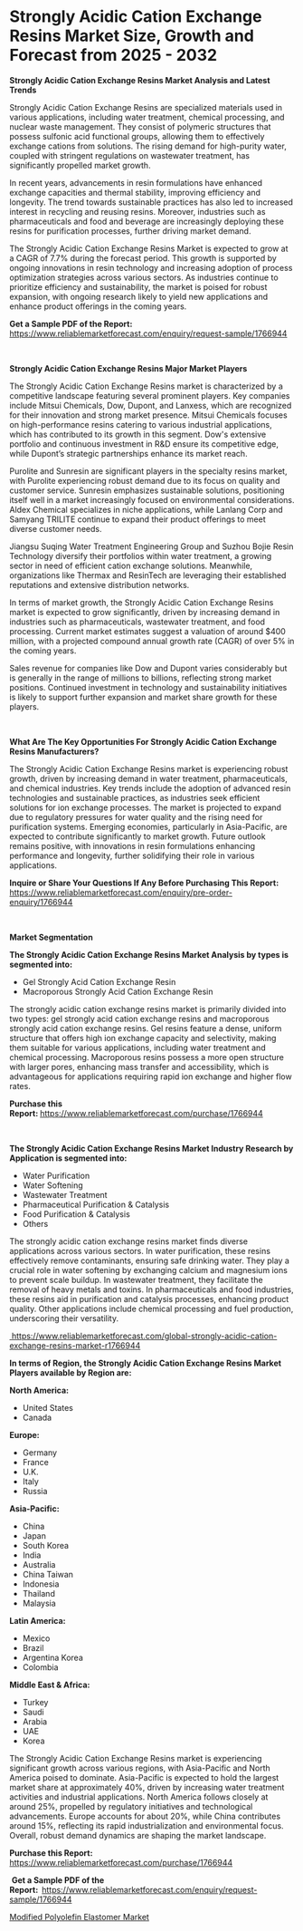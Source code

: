 <p><h1>Strongly Acidic Cation Exchange Resins Market Size, Growth and Forecast from 2025 - 2032</h1></p><p><strong>Strongly Acidic Cation Exchange Resins Market Analysis and Latest Trends</strong></p>
<p><p>Strongly Acidic Cation Exchange Resins are specialized materials used in various applications, including water treatment, chemical processing, and nuclear waste management. They consist of polymeric structures that possess sulfonic acid functional groups, allowing them to effectively exchange cations from solutions. The rising demand for high-purity water, coupled with stringent regulations on wastewater treatment, has significantly propelled market growth.</p><p>In recent years, advancements in resin formulations have enhanced exchange capacities and thermal stability, improving efficiency and longevity. The trend towards sustainable practices has also led to increased interest in recycling and reusing resins. Moreover, industries such as pharmaceuticals and food and beverage are increasingly deploying these resins for purification processes, further driving market demand.</p><p>The Strongly Acidic Cation Exchange Resins Market is expected to grow at a CAGR of 7.7% during the forecast period. This growth is supported by ongoing innovations in resin technology and increasing adoption of process optimization strategies across various sectors. As industries continue to prioritize efficiency and sustainability, the market is poised for robust expansion, with ongoing research likely to yield new applications and enhance product offerings in the coming years.</p></p>
<p><strong>Get a Sample PDF of the Report:&nbsp;</strong> <a href="https://www.reliablemarketforecast.com/enquiry/request-sample/1766944?utm_campaign=1834&utm_medium=2&utm_source=Github&utm_content=ia&utm_term=02022025&utm_id=strongly-acidic-cation-exchange-resins">https://www.reliablemarketforecast.com/enquiry/request-sample/1766944</a></p>
<p>&nbsp;</p>
<p><strong>Strongly Acidic Cation Exchange Resins Major Market Players</strong></p>
<p><p>The Strongly Acidic Cation Exchange Resins market is characterized by a competitive landscape featuring several prominent players. Key companies include Mitsui Chemicals, Dow, Dupont, and Lanxess, which are recognized for their innovation and strong market presence. Mitsui Chemicals focuses on high-performance resins catering to various industrial applications, which has contributed to its growth in this segment. Dow's extensive portfolio and continuous investment in R&D ensure its competitive edge, while Dupont’s strategic partnerships enhance its market reach.</p><p>Purolite and Sunresin are significant players in the specialty resins market, with Purolite experiencing robust demand due to its focus on quality and customer service. Sunresin emphasizes sustainable solutions, positioning itself well in a market increasingly focused on environmental considerations. Aldex Chemical specializes in niche applications, while Lanlang Corp and Samyang TRILITE continue to expand their product offerings to meet diverse customer needs.</p><p>Jiangsu Suqing Water Treatment Engineering Group and Suzhou Bojie Resin Technology diversify their portfolios within water treatment, a growing sector in need of efficient cation exchange solutions. Meanwhile, organizations like Thermax and ResinTech are leveraging their established reputations and extensive distribution networks.</p><p>In terms of market growth, the Strongly Acidic Cation Exchange Resins market is expected to grow significantly, driven by increasing demand in industries such as pharmaceuticals, wastewater treatment, and food processing. Current market estimates suggest a valuation of around $400 million, with a projected compound annual growth rate (CAGR) of over 5% in the coming years.</p><p>Sales revenue for companies like Dow and Dupont varies considerably but is generally in the range of millions to billions, reflecting strong market positions. Continued investment in technology and sustainability initiatives is likely to support further expansion and market share growth for these players.</p></p>
<p>&nbsp;</p>
<p><strong>What Are The Key Opportunities For Strongly Acidic Cation Exchange Resins Manufacturers?</strong></p>
<p><p>The Strongly Acidic Cation Exchange Resins market is experiencing robust growth, driven by increasing demand in water treatment, pharmaceuticals, and chemical industries. Key trends include the adoption of advanced resin technologies and sustainable practices, as industries seek efficient solutions for ion exchange processes. The market is projected to expand due to regulatory pressures for water quality and the rising need for purification systems. Emerging economies, particularly in Asia-Pacific, are expected to contribute significantly to market growth. Future outlook remains positive, with innovations in resin formulations enhancing performance and longevity, further solidifying their role in various applications.</p></p>
<p><strong>Inquire or Share Your Questions If Any Before Purchasing This Report:</strong> <a href="https://www.reliablemarketforecast.com/enquiry/pre-order-enquiry/1766944?utm_campaign=1834&utm_medium=2&utm_source=Github&utm_content=ia&utm_term=02022025&utm_id=strongly-acidic-cation-exchange-resins">https://www.reliablemarketforecast.com/enquiry/pre-order-enquiry/1766944</a></p>
<p>&nbsp;</p>
<p><strong>Market Segmentation</strong></p>
<p><strong>The Strongly Acidic Cation Exchange Resins Market Analysis by types is segmented into:</strong></p>
<p><ul><li>Gel Strongly Acid Cation Exchange Resin</li><li>Macroporous Strongly Acid Cation Exchange Resin</li></ul></p>
<p><p>The strongly acidic cation exchange resins market is primarily divided into two types: gel strongly acid cation exchange resins and macroporous strongly acid cation exchange resins. Gel resins feature a dense, uniform structure that offers high ion exchange capacity and selectivity, making them suitable for various applications, including water treatment and chemical processing. Macroporous resins possess a more open structure with larger pores, enhancing mass transfer and accessibility, which is advantageous for applications requiring rapid ion exchange and higher flow rates.</p></p>
<p><strong>Purchase this Report:&nbsp;</strong><a href="https://www.reliablemarketforecast.com/purchase/1766944?utm_campaign=1834&utm_medium=2&utm_source=Github&utm_content=ia&utm_term=02022025&utm_id=strongly-acidic-cation-exchange-resins">https://www.reliablemarketforecast.com/purchase/1766944</a></p>
<p>&nbsp;</p>
<p><strong>The Strongly Acidic Cation Exchange Resins Market Industry Research by Application is segmented into:</strong></p>
<p><ul><li>Water Purification</li><li>Water Softening</li><li>Wastewater Treatment</li><li>Pharmaceutical Purification & Catalysis</li><li>Food Purification & Catalysis</li><li>Others</li></ul></p>
<p><p>The strongly acidic cation exchange resins market finds diverse applications across various sectors. In water purification, these resins effectively remove contaminants, ensuring safe drinking water. They play a crucial role in water softening by exchanging calcium and magnesium ions to prevent scale buildup. In wastewater treatment, they facilitate the removal of heavy metals and toxins. In pharmaceuticals and food industries, these resins aid in purification and catalysis processes, enhancing product quality. Other applications include chemical processing and fuel production, underscoring their versatility.</p></p>
<p><a href="https://www.reliablemarketforecast.com/global-strongly-acidic-cation-exchange-resins-market-r1766944?utm_campaign=1834&utm_medium=2&utm_source=Github&utm_content=ia&utm_term=02022025&utm_id=strongly-acidic-cation-exchange-resins">&nbsp;https://www.reliablemarketforecast.com/global-strongly-acidic-cation-exchange-resins-market-r1766944</a></p>
<p><strong>In terms of Region, the Strongly Acidic Cation Exchange Resins Market Players available by Region are:</strong></p>
<p>
    <p> <strong> North America: </strong>
        <ul>
            <li>United States</li>
            <li>Canada</li>
        </ul>
        </p> 
    <p> <strong> Europe: </strong>
        <ul>
            <li>Germany</li>
            <li>France</li>
            <li>U.K.</li>
            <li>Italy</li>
            <li>Russia</li>
        </ul>
        </p> 
    <p> <strong> Asia-Pacific: </strong>
        <ul>
            <li>China</li>
            <li>Japan</li>
            <li>South Korea</li>
            <li>India</li>
            <li>Australia</li>
            <li>China Taiwan</li>
            <li>Indonesia</li>
            <li>Thailand</li>
            <li>Malaysia</li>
        </ul>
        </p> 
    <p> <strong> Latin America: </strong>
        <ul>
            <li>Mexico</li>
            <li>Brazil</li>
            <li>Argentina Korea</li>
            <li>Colombia</li>
        </ul>
        </p> 
    <p> <strong> Middle East & Africa: </strong>
        <ul>
            <li>Turkey</li>
            <li>Saudi</li>
            <li>Arabia</li>
            <li>UAE</li>
            <li>Korea</li>
        </ul>
    </p>
    </p>
<p><p>The Strongly Acidic Cation Exchange Resins market is experiencing significant growth across various regions, with Asia-Pacific and North America poised to dominate. Asia-Pacific is expected to hold the largest market share at approximately 40%, driven by increasing water treatment activities and industrial applications. North America follows closely at around 25%, propelled by regulatory initiatives and technological advancements. Europe accounts for about 20%, while China contributes around 15%, reflecting its rapid industrialization and environmental focus. Overall, robust demand dynamics are shaping the market landscape.</p></p>
<p><strong>Purchase this Report: </strong><a href="https://www.reliablemarketforecast.com/purchase/1766944?utm_campaign=1834&utm_medium=2&utm_source=Github&utm_content=ia&utm_term=02022025&utm_id=strongly-acidic-cation-exchange-resins">https://www.reliablemarketforecast.com/purchase/1766944</a></p>
<p>&nbsp;<strong>Get a Sample PDF of the Report:&nbsp;&nbsp;</strong><a href="https://www.reliablemarketforecast.com/enquiry/request-sample/1766944?utm_campaign=1834&utm_medium=2&utm_source=Github&utm_content=ia&utm_term=02022025&utm_id=strongly-acidic-cation-exchange-resins">https://www.reliablemarketforecast.com/enquiry/request-sample/1766944</a></p>
<p><strong></strong></p>
<p><p><a href="https://github.com/ashepherd82/Market-Research-Report-List-7/blob/main/modified-polyolefin-elastomer-market.md?utm_campaign=1834&utm_medium=2&utm_source=Github&utm_content=ia&utm_term=02022025&utm_id=strongly-acidic-cation-exchange-resins">Modified Polyolefin Elastomer Market</a></p></p>